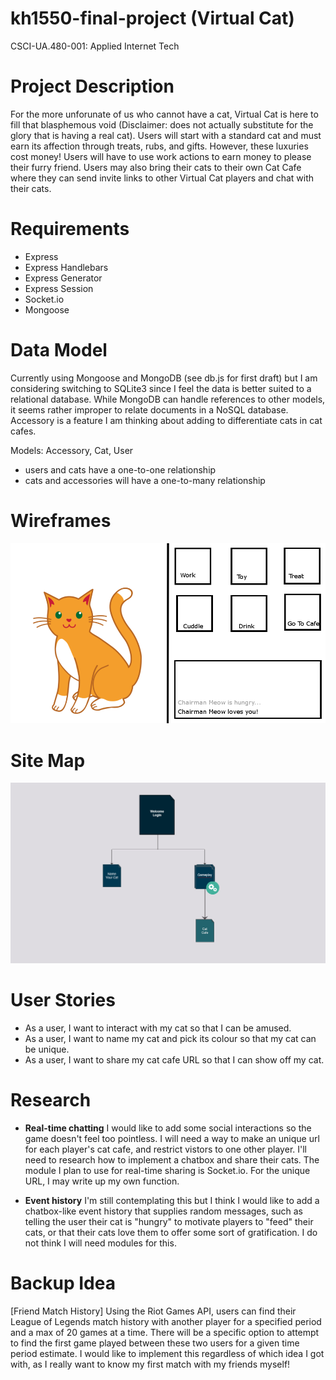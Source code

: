 # kh1550-final-project (Virtual Cat)
CSCI-UA.480-001: Applied Internet Tech

# Project Description

For the more unforunate of us who cannot have a cat, Virtual Cat is here to fill that blasphemous void (Disclaimer: does not actually substitute for the glory that is having a real cat). Users will start with a standard cat and must earn its affection through treats, rubs, and gifts. However, these luxuries cost money! Users will have to use work actions to earn money to please their furry friend. Users may also bring their cats to their own Cat Cafe where they can send invite links to other Virtual Cat players and chat with their cats.

# Requirements
* Express
* Express Handlebars
* Express Generator
* Express Session
* Socket.io
* Mongoose

# Data Model

Currently using Mongoose and MongoDB (see db.js for first draft) but I am considering switching to SQLite3 since I feel the data is better suited to a relational database. While MongoDB can handle references to other models, it seems rather improper to relate documents in a NoSQL database. Accessory is a feature I am thinking about adding to differentiate cats in cat cafes.

Models: Accessory, Cat, User
* users and cats have a one-to-one relationship
* cats and accessories will have a one-to-many relationship

# Wireframes
![wireframe](/documentation/wireframe.png)

# Site Map
![sitemap](/documentation/sitemap.png)

# User Stories
* As a user, I want to interact with my cat so that I can be amused.
* As a user, I want to name my cat and pick its colour so that my cat can be unique.
* As a user, I want to share my cat cafe URL so that I can show off my cat.

# Research
* **Real-time chatting** I would like to add some social interactions so the game doesn't feel too pointless. I will need a way to make an unique url for each player's cat cafe, and restrict vistors to one other player. I'll need to research how to implement a chatbox and share their cats. The module I plan to use for real-time sharing is Socket.io. For the unique URL, I may write up my own function.

* **Event history** I'm still contemplating this but I think I would like to add a chatbox-like event history that supplies random messages, such as telling the user their cat is "hungry" to motivate players to "feed" their cats, or that their cats love them to offer some sort of gratification. I do not think I will need modules for this.

# Backup Idea

[Friend Match History] Using the Riot Games API, users can find their League of Legends match history with another player for a specified period and a max of 20 games at a time. There will be a specific option to attempt to find the first game played between these two users for a given time period estimate. I would like to implement this regardless of which idea I got with, as I really want to know my first match with my friends myself!
